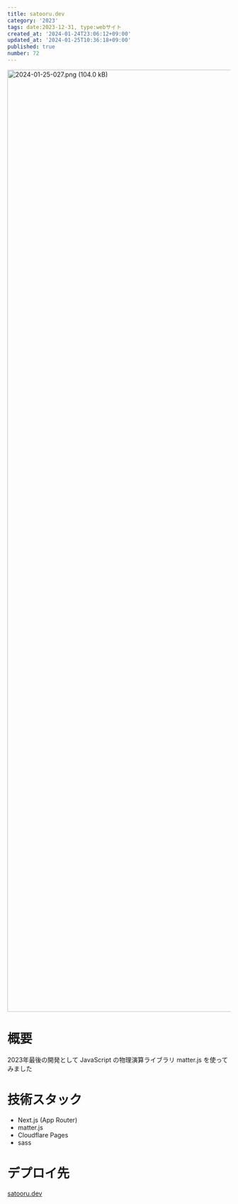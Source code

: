 ```yaml
---
title: satooru.dev
category: '2023'
tags: date:2023-12-31, type:webサイト
created_at: '2024-01-24T23:06:12+09:00'
updated_at: '2024-01-25T10:36:18+09:00'
published: true
number: 72
---
```


<img width="2128" alt="2024-01-25-027.png (104.0 kB)" src="https://img.esa.io/uploads/production/attachments/21347/2024/01/25/148142/e787a2de-51ae-4fa3-b953-3b8bd414f7b6.png">


# 概要
2023年最後の開発として JavaScript の物理演算ライブラリ matter.js を使ってみました

# 技術スタック
- Next.js (App Router)
- matter.js
- Cloudflare Pages
- sass

# デプロイ先
[satooru.dev](https://satooru.dev/)


